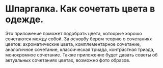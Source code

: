 #  Шпаргалка. Как сочетать цвета в одежде.

Это приложение поможет подобрать цвета, котоорые хорошо сочетаются между собой.
 За основбу берем теорию о сочетаниях цветов: ахроматические цвета,  комплементарное сочетание, аналогичное сочетание, классическая триада, контрастная триада, монохромное сочетание.
 Также приложение будет давать советы об актуальных сочетаниях цветах, возможно фото образов.
